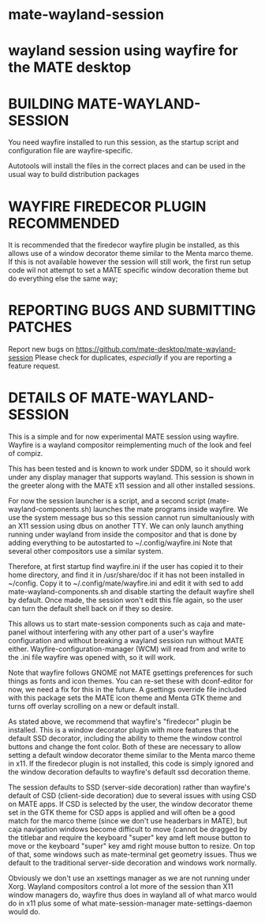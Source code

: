 # mate-wayland-session
wayland session using wayfire for the MATE desktop
===

BUILDING MATE-WAYLAND-SESSION
===

You need wayfire installed to run this session, as the startup script and
configuration file are wayfire-specific.

Autotools will install the files in the correct places and can be used in the
usual way to build distribution packages

WAYFIRE FIREDECOR PLUGIN RECOMMENDED
===

It is recommended that the firedecor wayfire plugin be installed, as this
allows use of a window decorator theme similar to the Menta marco theme. If
this is not available however the session will still work, the first run
setup code wil not attempt to set a MATE specific window decoration
theme but do everything else the same way;

REPORTING BUGS AND SUBMITTING PATCHES
===
Report new bugs on https://github.com/mate-desktop/mate-wayland-session
Please check for duplicates, *especially* if you are reporting a feature
request.

DETAILS OF MATE-WAYLAND-SESSION
===

This is a simple and for now experimental MATE session using wayfire. Wayfire is a wayland compositor reimplementing much of the look and feel of compiz.

This has been tested and is known to work under SDDM, so it should work under any display manager that supports wayland. This session is shown in the greeter along with the MATE x11 session and all other installed sessions.

For now the session launcher is a script, and a second script (mate-wayland-components.sh) launches the mate programs inside wayfire.  We use the system message bus so this session cannot run simultaniously with an X11 session using dbus on another TTY. We can only launch anything running under wayland from inside the compositor and that is done by adding everything to be autostarted to ~/.config/wayfire.ini 
Note that several other compositors use a similar system. 

Therefore, at first startup find wayfire.ini if the user has copied it to their home directory, and find it in /usr/share/doc if it has not been installed in ~/config. Copy it to ~/.config/mate/wayfire.ini and edit it with sed to add mate-wayland-components.sh and disable starting the default wayfire shell by default. Once made, the session won't edit this file again, so the user can turn the default shell back on if they so desire.

This allows us to start mate-session components such as caja and mate-panel without interfering with any other part of a user's wayfire configuration and without breaking a wayland session run without MATE either. Wayfire-configuration-manager (WCM) will read from and write to the .ini file wayfire was opened with, so it will work.

Note that wayfire follows GNOME not MATE gsettings preferences for such things as fonts and icon themes. You can re-set these with dconf-editor for now, we need a fix for this in the future. A gsettings override file included with this package sets the MATE icon theme and Menta GTK theme and turns off overlay scrolling on a new or default install.

As stated above, we recommend that wayfire's "firedecor" plugin be installed. This is a window decorator plugin with more features that the default SSD decorator, including the ability to theme the window control buttons and change the font color. Both of these are necessary to allow setting a default window decorator theme similar to the Menta marco theme in x11. If the firedecor plugin is not installed, this code is simply ignored and the window decoration defaults to wayfire's default ssd decoration theme.

The session defaults to SSD (server-side decoration) rather than wayfire's default of CSD (client-side decoration) due to several issues with using CSD on MATE apps. If CSD is selected by the user, the window decorator theme set in the GTK theme for CSD apps is applied and will often be a good match for the marco theme (since we don't use headerbars in MATE), but caja navigation windows become difficult to move (cannot be dragged by the titlebar and require the keyboard "super" key amd left mouse button to move or the keyboard "super" key amd right mouse button to resize. On top of that, some windows such as mate-terminal get geometry issues. Thus we default to the traditional server-side decoration and windows work normally.

Obviously we don't use an xsettings manager as we are not running under Xorg. Wayland compositors control a lot more of the session than X11 window managers do, wayfire thus does in wayland all of what marco would do in x11 plus some of what mate-session-manager mate-settings-daemon would do.
